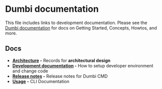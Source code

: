 # Dumbi documentation

This file includes links to development documentation. Please see the [Dumbi documentation](https://docs.dumbi.io) for docs on Getting Started, Concepts, Howtos, and more.

## Docs

* **[Architecture](./architecture/index.md) -** Records for **architectural design**
* **[Development documentation](./development/index.md) -** How to setup developer environment and change code
* **[Release notes](./release_notes) -** Release notes for Dumbi CMD
* **[Usage](./usage/index.md) -** CLI Documentation
